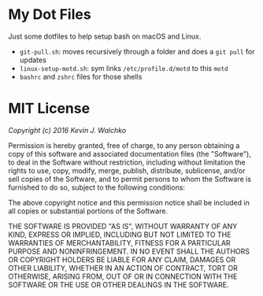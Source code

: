# My Dot Files

Just some dotfiles to help setup bash on macOS and Linux.

- `git-pull.sh`: moves recursively through a folder and does a `git pull` for updates
- `linux-setup-motd.sh`: sym links `/etc/profile.d/motd` to this `motd`
- `bashrc` and `zshrc` files for those shells

# MIT License

*Copyright (c) 2016 Kevin J. Walchko*

Permission is hereby granted, free of charge, to any person obtaining a copy
of this software and associated documentation files (the "Software"), to deal
in the Software without restriction, including without limitation the rights
to use, copy, modify, merge, publish, distribute, sublicense, and/or sell
copies of the Software, and to permit persons to whom the Software is
furnished to do so, subject to the following conditions:

The above copyright notice and this permission notice shall be included in all
copies or substantial portions of the Software.

THE SOFTWARE IS PROVIDED "AS IS", WITHOUT WARRANTY OF ANY KIND, EXPRESS OR
IMPLIED, INCLUDING BUT NOT LIMITED TO THE WARRANTIES OF MERCHANTABILITY,
FITNESS FOR A PARTICULAR PURPOSE AND NONINFRINGEMENT. IN NO EVENT SHALL THE
AUTHORS OR COPYRIGHT HOLDERS BE LIABLE FOR ANY CLAIM, DAMAGES OR OTHER
LIABILITY, WHETHER IN AN ACTION OF CONTRACT, TORT OR OTHERWISE, ARISING FROM,
OUT OF OR IN CONNECTION WITH THE SOFTWARE OR THE USE OR OTHER DEALINGS IN THE
SOFTWARE.
